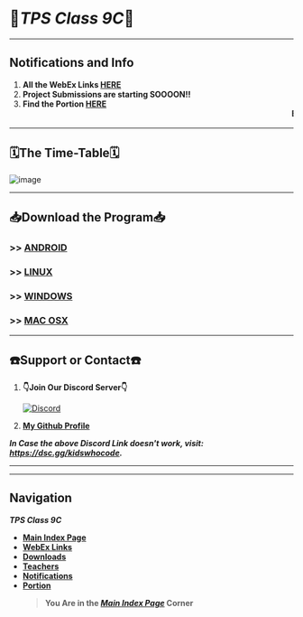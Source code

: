 
# 🎉**_TPS Class 9C_**🎉

---

## Notifications and Info
1. **All the WebEx Links [HERE](https://v1s1t0r999.github.io/TPSClass9C/WebEx_Links)**
2. **Project Submissions are starting SOOOON!!**
3. **Find the Portion [HERE](https://v1s1t0r999.github.io/TPSClass9C/Portion)**
<marquee behavior="scroll" direction="left"><strong>EXAMS FROM 19th JULY!!  !!STAY STRONG!!</strong></marquee>

---

## 🗓️The Time-Table🗓️
						
![image](https://user-images.githubusercontent.com/77138706/122703194-a2882900-d26e-11eb-863c-b1adfa27c2c3.png)


---


## 📥Download the Program📥

### >> [**ANDROID**](https://v1s1t0r999.github.io/TPSClass9C/downloads#:~:text=1.%20%F0%9F%93%B1For%20Android,file%20from%20here.)
### >> [**LINUX**](https://v1s1t0r999.github.io/TPSClass9C/downloads#:~:text=2.%20%F0%9F%90%A7For%20Linux,the%20Shell%20File.)
### >> [**WINDOWS**](https://v1s1t0r999.github.io/TPSClass9C/downloads#:~:text=3.%20%F0%9F%96%A5%EF%B8%8FFor%20Windows,the%20Windows%20Executable.)
### >> [**MAC OSX**](https://v1s1t0r999.github.io/TPSClass9C/downloads#:~:text=4.%20%F0%9F%8D%8EFor%20MAC,OSX%20App%20file.)

---



## ☎️Support or Contact☎️ 

1. **👇Join Our Discord Server👇**

   [![Discord](https://discord.com/api/guilds/819085006978023475/embed.png?style=banner3)](https://dsc.gg/kidswhocode)
2. [**My Github Profile**](https://github.com/v1s1t0r999/)

***In Case the above Discord Link doesn't work, visit: <https://dsc.gg/kidswhocode>.***

---
---

## Navigation
***TPS Class 9C***
- [**Main Index Page**](https://v1s1t0r999.github.io/TPSClass9C/index)
- [**WebEx Links**](https://v1s1t0r999.github.io/TPSClass9C/WebEx_Links)
- [**Downloads**](https://v1s1t0r999.github.io/TPSClass9C/downloads)
- [**Teachers**](https://v1s1t0r999.github.io/TPSClass9C/Teachers)
- [**Notifications**](https://v1s1t0r999.github.io/TPSClass9C/Notifications)
- [**Portion**](https://v1s1t0r999.github.io/TPSClass9C/Portion)
    > **You Are in the [*Main Index Page*](https://v1s1t0r999.github.io/TPSClass9C/index) Corner**


